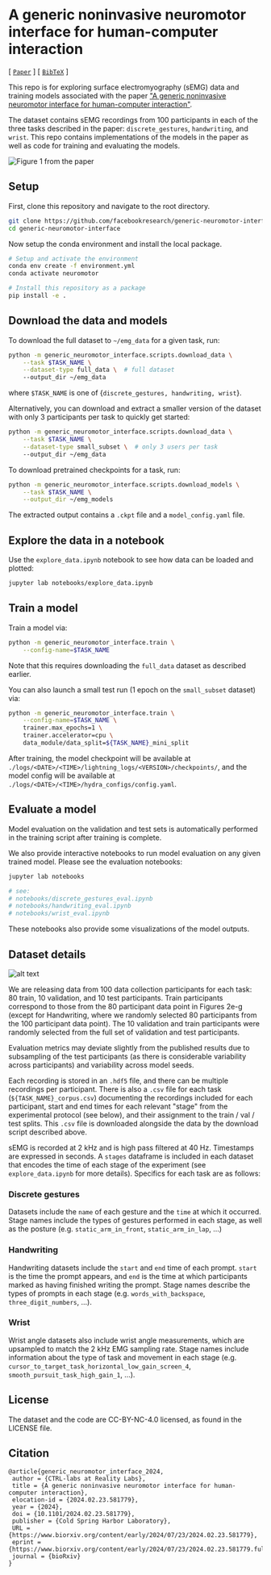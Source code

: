 # A generic noninvasive neuromotor interface for human-computer interaction

[ [`Paper`](https://www.biorxiv.org/content/10.1101/2024.02.23.581779v2) ] [ [`BibTeX`](#citation) ]

This repo is for exploring surface electromyography (sEMG) data and training models associated with the paper ["A generic noninvasive neuromotor interface for human-computer interaction"](https://www.biorxiv.org/content/10.1101/2024.02.23.581779v2).

The dataset contains sEMG recordings from 100 participants in each of the three tasks described in the paper: `discrete_gestures`, `handwriting`, and `wrist`. This repo contains implementations of the models in the paper as well as code for training and evaluating the models.

![Figure 1 from the paper](images/figure_1.png)

## Setup

First, clone this repository and navigate to the root directory.

```bash
git clone https://github.com/facebookresearch/generic-neuromotor-interface.git
cd generic-neuromotor-interface
```

Now setup the conda environment and install the local package.

```bash
# Setup and activate the environment
conda env create -f environment.yml
conda activate neuromotor

# Install this repository as a package
pip install -e .
```

## Download the data and models

To download the full dataset to `~/emg_data` for a given task, run:

```bash
python -m generic_neuromotor_interface.scripts.download_data \
    --task $TASK_NAME \
    --dataset-type full_data \  # full dataset
    --output_dir ~/emg_data
```

where `$TASK_NAME`  is one of {`discrete_gestures, handwriting, wrist`}.

Alternatively, you can download and extract a smaller version of the dataset with only 3 participants per task to quickly get started:

```bash
python -m generic_neuromotor_interface.scripts.download_data \
    --task $TASK_NAME \
    --dataset-type small_subset \  # only 3 users per task
    --output_dir ~/emg_data
```

To download pretrained checkpoints for a task, run:

```bash
python -m generic_neuromotor_interface.scripts.download_models \
    --task $TASK_NAME \
    --output_dir ~/emg_models
```

The extracted output contains a `.ckpt` file and a `model_config.yaml` file.

## Explore the data in a notebook

Use the `explore_data.ipynb` notebook to see how data can be loaded and plotted:

```bash
jupyter lab notebooks/explore_data.ipynb
```

## Train a model

Train a model via:

```bash
python -m generic_neuromotor_interface.train \
    --config-name=$TASK_NAME
```

Note that this requires downloading the `full_data` dataset as described earlier.

You can also launch a small test run (1 epoch on the `small_subset` dataset) via:

```bash
python -m generic_neuromotor_interface.train \
    --config-name=$TASK_NAME \
    trainer.max_epochs=1 \
    trainer.accelerator=cpu \
    data_module/data_split=${TASK_NAME}_mini_split
```

After training, the model checkpoint will be available at `./logs/<DATE>/<TIME>/lightning_logs/<VERSION>/checkpoints/`, and the model config will be available at `./logs/<DATE>/<TIME>/hydra_configs/config.yaml`.

## Evaluate a model

Model evaluation on the validation and test sets is automatically performed in the training script after training is complete.

We also provide interactive notebooks to run model evaluation on any given trained model. Please see the evaluation notebooks:

```bash
jupyter lab notebooks

# see:
# notebooks/discrete_gestures_eval.ipynb
# notebooks/handwriting_eval.ipynb
# notebooks/wrist_eval.ipynb
```
These notebooks also provide some visualizations of the model outputs.

## Dataset details

![alt text](images/data_stats.png)

We are releasing data from 100 data collection participants for each task: 80 train, 10 validation, and 10 test participants. Train participants correspond to those from the 80 participant data point in Figures 2e-g (except for Handwriting, where we randomly selected 80 participants from the 100 participant data point). The 10 validation and train participants were randomly selected from the full set of validation and test participants.

Evaluation metrics may deviate slightly from the published results due to subsampling of the test participants (as there is considerable variability across participants) and variability across model seeds.

Each recording is stored in an `.hdf5` file, and there can be multiple recordings per participant. There is also a `.csv` file for each task (`${TASK_NAME}_corpus.csv`) documenting the recordings included for each participant, start and end times for each relevant "stage" from the experimental protocol (see below), and their assignment to the train / val / test splits. This `.csv` file is downloaded alongside the data by the download script described above.

sEMG is recorded at 2 kHz and is high pass filtered at 40 Hz. Timestamps are expressed in seconds. A `stages` dataframe is included in each dataset that encodes the time of each stage of the experiment (see `explore_data.ipynb` for more details). Specifics for each task are as follows:

### Discrete gestures

Datasets include the `name` of each gesture and the `time` at which it occurred. Stage names include the types of gestures performed in each stage, as well as the posture (e.g. `static_arm_in_front`, `static_arm_in_lap`, ...)

### Handwriting

Handwriting datasets include the `start` and `end` time of each prompt. `start` is the time the prompt appears, and `end` is the time at which participants marked as having finished writing the prompt. Stage names describe the types of prompts in each stage (e.g. `words_with_backspace`, `three_digit_numbers`, ...).

### Wrist

Wrist angle datasets also include wrist angle measurements, which are upsampled to match the 2 kHz EMG sampling rate. Stage names include information about the type of task and movement in each stage (e.g. `cursor_to_target_task_horizontal_low_gain_screen_4`, `smooth_pursuit_task_high_gain_1`, ...).

## License

The dataset and the code are CC-BY-NC-4.0 licensed, as found in the LICENSE file.

## Citation

```
@article{generic_neuromotor_interface_2024,
 author = {CTRL-labs at Reality Labs},
 title = {A generic noninvasive neuromotor interface for human-computer interaction},
 elocation-id = {2024.02.23.581779},
 year = {2024},
 doi = {10.1101/2024.02.23.581779},
 publisher = {Cold Spring Harbor Laboratory},
 URL = {https://www.biorxiv.org/content/early/2024/07/23/2024.02.23.581779},
 eprint = {https://www.biorxiv.org/content/early/2024/07/23/2024.02.23.581779.full.pdf},
 journal = {bioRxiv}
}
```
